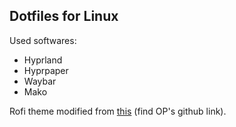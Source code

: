 ## Dotfiles for Linux

Used softwares:
* Hyprland
* Hyprpaper
* Waybar
* Mako

Rofi theme modified from [this](https://www.reddit.com/r/unixporn/comments/18ktjh1/hyprland_asahilinux_made_my_mac_an_ultimate_dev/) (find OP's github link).